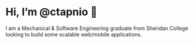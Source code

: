 # Hi, I’m @ctapnio 🌊

I am a Mechanical & Software Engineering graduate from Sheridan College looking to build some scalable web/mobile applications. 
